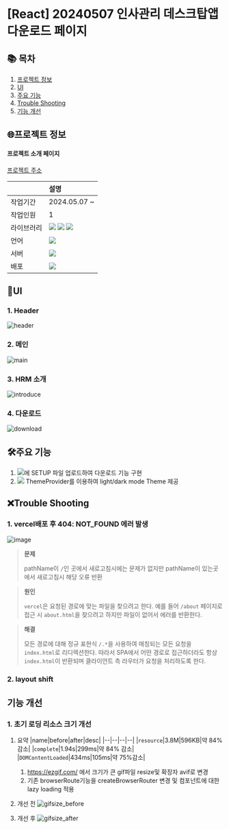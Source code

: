 # [React] 20240507 인사관리 데스크탑앱 다운로드 페이지

## 📚 목차

1. [프로젝트 정보](#프로젝트-정보)
2. [UI](#ui)
3. [주요 기능](#주요-기능)
4. [Trouble Shooting](#trouble-shooting)
5. [기능 개선](#기능-개선)

## 🌐프로젝트 정보

#### 프로젝트 소개 페이지

[프로젝트 주소](http://hr-management-three.vercel.app/)

|            | 설명                                                                                                                                                                                                                                                                                |
| :--------- | :---------------------------------------------------------------------------------------------------------------------------------------------------------------------------------------------------------------------------------------------------------------------------------- |
| 작업기간   | 2024.05.07 ~                                                                                                                                                                                                                                                                        |
| 작업인원   | 1                                                                                                                                                                                                                                                                                   |
| 라이브러리 | <img src="https://img.shields.io/badge/React-61DAFB?style=flat-square&logo=react&logoColor=black"> <img src="https://img.shields.io/badge/Emotion-C43BAD?style=flat-square"> <img src="https://img.shields.io/badge/Material UI-007FFF?style=flat-square&logo=mui&logoColor=white"> |
| 언어       | <img src="https://img.shields.io/badge/TypeScript-3178C6?style=flat-square&logo=TypeScript&logoColor=white">                                                                                                                                                                        |
| 서버       | <img src="https://img.shields.io/badge/Amazone_S3-569A31?style=flat-square&logo=amazons3&logoColor=white">                                                                                                                                                                          |
| 배포       | <img src="https://img.shields.io/badge/Vercel-000000?style=flat-square&logo=Netlify&logoColor=white">                                                                                                                                                                               |

## 👀UI

### 1. Header

![header](https://github.com/audrhks29/HR_management/assets/130128690/4d444c70-a1e5-45a6-ba7d-1f07cf010d5c)

### 2. 메인

![main](https://github.com/audrhks29/HR_management/assets/130128690/40bb0989-1fb7-49eb-8c09-e6703b3c7dcd)

### 3. HRM 소개

![introduce](https://github.com/audrhks29/HR_management/assets/130128690/35453228-ffda-4e52-8630-8a802cd111e3)

### 4. 다운로드

![download](https://github.com/audrhks29/HR_management/assets/130128690/0989b9bb-cc13-44aa-b796-fa102b704e80)

## 🛠주요 기능

1. <img src="https://img.shields.io/badge/Amazone_S3-569A31?style=flat-square&logo=amazons3&logoColor=white">에 SETUP 파일 업로드하여 다운로드 기능 구현
2. <img src="https://img.shields.io/badge/Material UI-007FFF?style=flat-square&logo=mui&logoColor=white"> ThemeProvider를 이용하여 light/dark mode Theme 제공

## ❌Trouble Shooting

### 1. vercel배포 후 404: NOT_FOUND 에러 발생

![image](https://github.com/audrhks29/audrhks29/assets/130128690/326672e1-e1a2-4859-963d-128fbef4412b)

> **문제**
>
> pathName이 `/`인 곳에서 새로고침시에는 문제가 없지만 pathName이 있는곳에서 새로고침시 해당 오류 반환

> **원인**
>
> `vercel`은 요청된 경로에 맞는 파일을 찾으려고 한다. 예를 들어 `/about` 페이지로 접근 시 `about.html`을 찾으려고 하지만 파일이 없어서 에러를 반환한다.

> **해결**
>
> 모든 경로에 대해 정규 표현식 `/.*`을 사용하여 매칭되는 모든 요청을 `index.html`로 리디렉션한다.
> 따라서 SPA에서 어떤 경로로 접근하더라도 항상 `index.html`이 반환되며 클라이언트 측 라우터가 요청을 처리하도록 한다.

### 2. layout shift

## 기능 개선

### 1. 초기 로딩 리소스 크기 개선

1.  요약
    |name|before|after|desc|
    |--|--|--|--|
    |`resource`|3.8M|596KB|약 84% 감소|
    |`complete`|1.94s|299ms|약 84% 감소|
    |`DOMContentLoaded`|434ms|105ms|약 75%감소|

    1. https://ezgif.com/ 에서 크기가 큰 gif파일 resize및 확장자 avif로 변경
    2. 기존 browserRoute기능을 createBrowserRouter 변경 및 컴포넌트에 대한 lazy loading 적용

2.  개선 전
    ![gifsize_before](https://github.com/audrhks29/HR_management/assets/130128690/2cd14658-b6cf-40b9-b5eb-76efbcac8d6b)
3.  개선 후
    ![gifsize_after](https://github.com/audrhks29/HR_management/assets/130128690/780c5aac-c73e-4c71-a29b-915bdefb4163)
